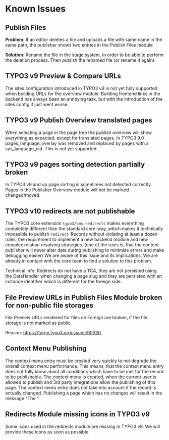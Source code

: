 # Known Issues

## Publish Files

**Problem**: If an editor deletes a file and uploads a file with same name in the same path,
the publisher shows two entries in the Publish Files module

**Solution**: Rename the file in the stage system, in order to be able to perform the deletion
process. Then publish the renamed file (or rename it again).

## TYPO3 v9 Preview & Compare URLs

The sites configuration introduced in TYPO3 v9 is not yet fully supported when building URLs for the overview module.
Building frontend links in the backend has always been an annoying task, but with the introduction of the sites config it just went worse.

## TYPO3 v9 Publish Overview translated pages

When selecting a page in the page tree the publish overview will show everything as expected, except for translated pages.
In TYPO3 9.0 pages_language_overlay was removed and replaced by pages with a sys_language_uid. This is not yet supported.

## TYPO3 v9 pages sorting detection partially broken

In TYPO3 v9 and up page sorting is sometimes not detected correctly.
Pages in the Publisher Overview module will not be marked changed/moved.

## TYPO3 v10 redirects are not publishable

The TYPO3 core extension `typo3/cms-redirects` makes everything completely different than the standard core-way, which
makes it technically impossible to publish `redirect`-Records without violating at least a dozen rules, the requirement
to implement a new backend module and new complex relation resolving strategies.
(one of the rules is, that the content publisher will never alter data during publishing to minimize errors and make
debugging easier)
We are aware of this issue and its implications. We are already in contact with the core team to find a solution to this
problem.

Technical info: Redirects do not have a TCA, they are not persisted using the DataHandler when changing a page slug and
they are persisted with an instance identifier which is different for the foreign side.

## File Preview URLs in Publish Files Module broken for non-public file storages

File Preview URLs rendered for files on Foreign are broken, if the file storage is not marked as public.

Reason: https://forge.typo3.org/issues/90330

## Context Menu Publishing

The context menu entry must be created very quickly to not degrade the overall context menu performance.
This means, that the context menu entry does not fully know about all conditions which have to be met for the record
to be publishable.
The context menu is created, when the current user is allowed to publish and 3rd party integrations allow the publishing
of this page. The context menu entry does not take into account if the record is actually changed. Publishing a page
which has no changes will result in the message "The "

## Redirects Module missing icons in TYPO3 v9

Some icons used in the redirects module are missing in TYPO3 v9.
We will provide these icons as soon as possible.
